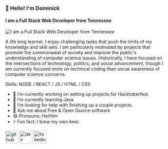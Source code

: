 ### 👋 Hello! I'm Dominick
#### I am a Full Stack Web Developer from Tennessee
![I am a Full Stack Web Developer from Tennessee](https://media-exp1.licdn.com/dms/image/C4E16AQEe1EuSh4mV9w/profile-displaybackgroundimage-shrink_350_1400/0?e=1605744000&v=beta&t=ruCEb_DHM1YTPNP2lKIEqlLnI2XHPrlN7toGP5GwteY)

A life long learner, I enjoy challenging tasks that push the limits of my knowledge and skill sets. I am particularly motivated by projects that promote the commonweal of society and improve the public's understanding of computer science issues. Historically, I have focused on the intersections of technology, politics, and social advancement, though I am currently focused more on technical coding than social awareness of computer science concerns. 

Skills: NODE / REACT / JS / HTML / CSS

- 🔭 I’m currently working on setting up projects for Hacktoberfest. 
- 🌱 I’m currently learning Java 
- 🤔 I’m looking for help with finishing up a couple projects. 
- 💬 Ask me about Free & Open Source software 
- 😄 Pronouns: He/Him 
- ⚡ Fun fact: I brew my own beer. 


[<img src='https://cdn.jsdelivr.net/npm/simple-icons@3.0.1/icons/github.svg' alt='github' height='40'>](https://github.com/https://www.github.com/DomBruno)  [<img src='https://cdn.jsdelivr.net/npm/simple-icons@3.0.1/icons/dev-dot-to.svg' alt='dev' height='40'>](https://dev.to/https://dev.to/dombruno)  [<img src='https://cdn.jsdelivr.net/npm/simple-icons@3.0.1/icons/linkedin.svg' alt='linkedin' height='40'>](https://www.linkedin.com/in/https://www.linkedin.com/in/dbruno93//)  

